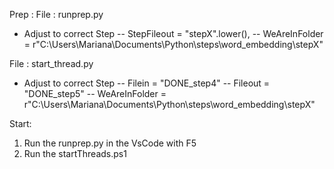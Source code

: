 Prep : 
File : runprep.py
- Adjust to correct Step
-- StepFileout = "stepX".lower(), 
-- WeAreInFolder = r"C:\Users\Mariana\Documents\Python\steps\word_embedding\stepX"

File : start_thread.py
- Adjust to correct Step
-- Filein  = "DONE_step4"
-- Fileout = "DONE_step5"
-- WeAreInFolder = r"C:\Users\Mariana\Documents\Python\steps\word_embedding\stepX"

Start: 
1. Run the runprep.py in the VsCode with F5
2. Run the startThreads.ps1
